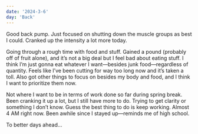 ```yaml
---
date: '2024-3-6'
day: 'Back'
---
```


Good back pump. Just focused on shutting down the muscle groups as best I could. Cranked up the intensity a lot more today.

Going through a rough time with food and stuff. Gained a pound (probably off of fruit alone), and it’s not a big deal but I feel bad about eating stuff. I think I’m just gonna eat whatever I want—besides junk food—regardless of quantity. Feels like I’ve been cutting for way too long now and it’s taken a toll. Also got other things to focus on besides my body and food, and I think I want to prioritize them now.

Not where I want to be in terms of work done so far during spring break. Been cranking it up a lot, but I still have more to do. Trying to get clarity or something I don’t know. Guess the best thing to do is keep working. Almost 4 AM right now. Been awhile since I stayed up—reminds me of high school.

To better days ahead…